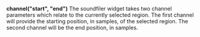 <a name="channel_soundfiler"></a>**channel("start", "end")** The soundfiler widget takes two channel parameters which relate to the currently selected region. The first channel will provide the starting position, in samples, of the selected region. The second channel will be the end position, in samples.